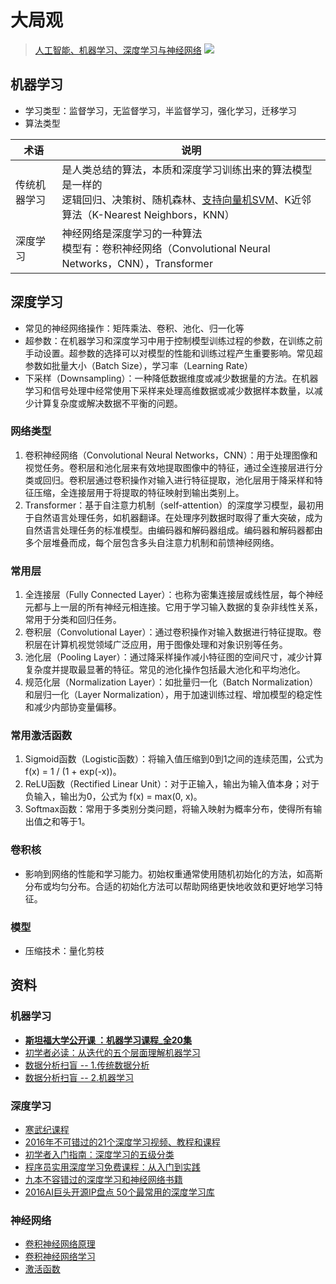 # 大局观
> [人工智能、机器学习、深度学习与神经网络](https://zhuanlan.zhihu.com/p/86794447)
![](https://pic4.zhimg.com/80/v2-cde5ae4066b5e3b7899410039a2d7937_1440w.webp)

## 机器学习
* 学习类型：监督学习，无监督学习，半监督学习，强化学习，迁移学习
* 算法类型

| 术语 | 说明 |
| - | - |
| 传统机器学习 | 是人类总结的算法，本质和深度学习训练出来的算法模型是一样的 <br> 逻辑回归、决策树、随机森林、[支持向量机SVM](https://www.zhihu.com/question/21094489)、K近邻算法（K-Nearest Neighbors，KNN） |
| 深度学习 | 神经网络是深度学习的一种算法 <br> 模型有：卷积神经网络（Convolutional Neural Networks，CNN），Transformer |

## 深度学习
* 常见的神经网络操作：矩阵乘法、卷积、池化、归一化等
* 超参数：在机器学习和深度学习中用于控制模型训练过程的参数，在训练之前手动设置。超参数的选择可以对模型的性能和训练过程产生重要影响。常见超参数如批量大小（Batch Size），学习率（Learning Rate）
* 下采样（Downsampling）：一种降低数据维度或减少数据量的方法。在机器学习和信号处理中经常使用下采样来处理高维数据或减少数据样本数量，以减少计算复杂度或解决数据不平衡的问题。

### 网络类型
1. 卷积神经网络（Convolutional Neural Networks，CNN）：用于处理图像和视觉任务。卷积层和池化层来有效地提取图像中的特征，通过全连接层进行分类或回归。卷积层通过卷积操作对输入进行特征提取，池化层用于降采样和特征压缩，全连接层用于将提取的特征映射到输出类别上。
1. Transformer：基于自注意力机制（self-attention）的深度学习模型，最初用于自然语言处理任务，如机器翻译。在处理序列数据时取得了重大突破，成为自然语言处理任务的标准模型。由编码器和解码器组成。编码器和解码器都由多个层堆叠而成，每个层包含多头自注意力机制和前馈神经网络。

### 常用层
1. 全连接层（Fully Connected Layer）：也称为密集连接层或线性层，每个神经元都与上一层的所有神经元相连接。它用于学习输入数据的复杂非线性关系，常用于分类和回归任务。
1. 卷积层（Convolutional Layer）：通过卷积操作对输入数据进行特征提取。卷积层在计算机视觉领域广泛应用，用于图像处理和对象识别等任务。
1. 池化层（Pooling Layer）：通过降采样操作减小特征图的空间尺寸，减少计算复杂度并提取最显著的特征。常见的池化操作包括最大池化和平均池化。
1. 规范化层（Normalization Layer）：如批量归一化（Batch Normalization）和层归一化（Layer Normalization），用于加速训练过程、增加模型的稳定性和减少内部协变量偏移。

### 常用激活函数
1. Sigmoid函数（Logistic函数）：将输入值压缩到0到1之间的连续范围，公式为 f(x) = 1 / (1 + exp(-x))。
1. ReLU函数（Rectified Linear Unit）：对于正输入，输出为输入值本身；对于负输入，输出为0，公式为 f(x) = max(0, x)。
1. Softmax函数：常用于多类别分类问题，将输入映射为概率分布，使得所有输出值之和等于1。

### 卷积核
* 影响到网络的性能和学习能力。初始权重通常使用随机初始化的方法，如高斯分布或均匀分布。合适的初始化方法可以帮助网络更快地收敛和更好地学习特征。

### 模型
* 压缩技术：量化剪枝

## 资料
### 机器学习
* **[斯坦福大学公开课 ：机器学习课程_全20集](http://open.163.com/special/opencourse/machinelearning.html)**
* [初学者必读：从迭代的五个层面理解机器学习](http://it.sohu.com/20161229/n477271597.shtml)
* [数据分析扫盲 -- 1.传统数据分析](https://www.zybuluo.com/heavysheep/note/636770)
* [数据分析扫盲 -- 2.机器学习](https://www.zybuluo.com/heavysheep/note/639120)

### 深度学习
* [寒武纪课程](https://developer.cambricon.com/index/curriculum/index/classid/7.html)
* [2016年不可错过的21个深度学习视频、教程和课程](https://zhuanlan.zhihu.com/p/24362823?utm_source=wechat_session&utm_medium=social)
* [初学者入门指南：深度学习的五级分类](http://www.dlworld.cn/ShenDuXueXiYingYong/2764.html)
* [程序员实用深度学习免费课程：从入门到实践](http://it.sohu.com/20161229/n477271598.shtml)
* [九本不容错过的深度学习和神经网络书籍](http://it.sohu.com/20161229/n477271599.shtml)
* [2016AI巨头开源IP盘点 50个最常用的深度学习库](https://news.cnblogs.com/n/559753/)

### 神经网络
* [卷积神经网络原理](https://www.zhihu.com/question/34681168)
* [卷积神经网络学习](https://blog.csdn.net/wjinjie/article/details/105016766)
* [激活函数](https://blog.csdn.net/wjinjie/article/details/104729911)
